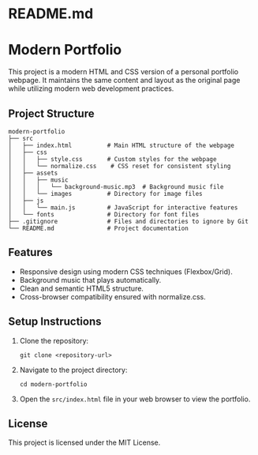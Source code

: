 # README.md

# Modern Portfolio

This project is a modern HTML and CSS version of a personal portfolio webpage. It maintains the same content and layout as the original page while utilizing modern web development practices.

## Project Structure

```
modern-portfolio
├── src
│   ├── index.html          # Main HTML structure of the webpage
│   ├── css
│   │   ├── style.css       # Custom styles for the webpage
│   │   └── normalize.css    # CSS reset for consistent styling
│   ├── assets
│   │   ├── music
│   │   │   └── background-music.mp3  # Background music file
│   │   └── images          # Directory for image files
│   ├── js
│   │   └── main.js         # JavaScript for interactive features
│   └── fonts               # Directory for font files
├── .gitignore              # Files and directories to ignore by Git
└── README.md               # Project documentation
```

## Features

- Responsive design using modern CSS techniques (Flexbox/Grid).
- Background music that plays automatically.
- Clean and semantic HTML5 structure.
- Cross-browser compatibility ensured with normalize.css.

## Setup Instructions

1. Clone the repository:
   ```
   git clone <repository-url>
   ```

2. Navigate to the project directory:
   ```
   cd modern-portfolio
   ```

3. Open the `src/index.html` file in your web browser to view the portfolio.

## License

This project is licensed under the MIT License.